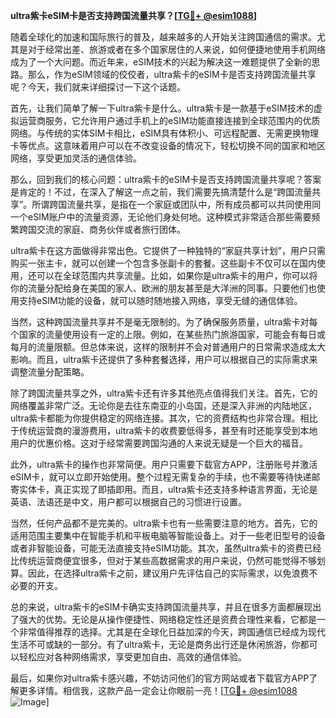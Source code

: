 **ultra紫卡eSIM卡是否支持跨国流量共享？[[TG💪+ @esim1088](https://t.me/s/esim1088)]**

随着全球化的加速和国际旅行的普及，越来越多的人开始关注跨国通信的需求。尤其是对于经常出差、旅游或者在多个国家居住的人来说，如何便捷地使用手机网络成为了一个大问题。而近年来，eSIM技术的兴起为解决这一难题提供了全新的思路。那么，作为eSIM领域的佼佼者，ultra紫卡的eSIM卡是否支持跨国流量共享呢？今天，我们就来详细探讨一下这个话题。

首先，让我们简单了解一下ultra紫卡是什么。ultra紫卡是一款基于eSIM技术的虚拟运营商服务，它允许用户通过手机上的eSIM功能直接连接到全球范围内的优质网络。与传统的实体SIM卡相比，eSIM具有体积小、可远程配置、无需更换物理卡等优点。这意味着用户可以在不改变设备的情况下，轻松切换不同的国家和地区网络，享受更加灵活的通信体验。

那么，回到我们的核心问题：ultra紫卡的eSIM卡是否支持跨国流量共享呢？答案是肯定的！不过，在深入了解这一点之前，我们需要先搞清楚什么是“跨国流量共享”。所谓跨国流量共享，是指在一个家庭或团队中，所有成员都可以共同使用同一个eSIM账户中的流量资源，无论他们身处何地。这种模式非常适合那些需要频繁跨国交流的家庭、商务伙伴或者旅行团体。

ultra紫卡在这方面做得非常出色。它提供了一种独特的“家庭共享计划”，用户只需购买一张主卡，就可以创建一个包含多张副卡的套餐。这些副卡不仅可以在国内使用，还可以在全球范围内共享流量。比如，如果你是ultra紫卡的用户，你可以将你的流量分配给身在美国的家人、欧洲的朋友甚至是大洋洲的同事。只要他们也使用支持eSIM功能的设备，就可以随时随地接入网络，享受无缝的通信体验。

当然，这种跨国流量共享并不是毫无限制的。为了确保服务质量，ultra紫卡对每个国家的流量使用设有一定的上限。例如，在某些热门旅游国家，可能会有每日或每月的流量限额。但总体来说，这样的限制并不会对普通用户的日常需求造成太大影响。而且，ultra紫卡还提供了多种套餐选择，用户可以根据自己的实际需求来调整流量分配策略。

除了跨国流量共享之外，ultra紫卡还有许多其他亮点值得我们关注。首先，它的网络覆盖非常广泛。无论你是去往东南亚的小岛国，还是深入非洲的内陆地区，ultra紫卡都能为你提供稳定的网络连接。其次，它的资费结构也非常合理。相比于传统运营商的漫游费用，ultra紫卡的收费要低得多，甚至有时还能享受到本地用户的优惠价格。这对于经常需要跨国沟通的人来说无疑是一个巨大的福音。

此外，ultra紫卡的操作也非常简便。用户只需要下载官方APP，注册账号并激活eSIM卡，就可以立即开始使用。整个过程无需复杂的手续，也不需要等待快递邮寄实体卡，真正实现了即插即用。而且，ultra紫卡还支持多种语言界面，无论是英语、法语还是中文，用户都可以根据自己的习惯进行设置。

当然，任何产品都不是完美的。ultra紫卡也有一些需要注意的地方。首先，它的适用范围主要集中在智能手机和平板电脑等智能设备上。对于一些老旧型号的设备或者非智能设备，可能无法直接支持eSIM功能。其次，虽然ultra紫卡的资费已经比传统运营商便宜很多，但对于某些高数据需求的用户来说，仍然可能觉得不够划算。因此，在选择ultra紫卡之前，建议用户先评估自己的实际需求，以免浪费不必要的开支。

总的来说，ultra紫卡的eSIM卡确实支持跨国流量共享，并且在很多方面都展现出了强大的优势。无论是从操作便捷性、网络稳定性还是资费合理性来看，它都是一个非常值得推荐的选择。尤其是在全球化日益加深的今天，跨国通信已经成为现代生活不可或缺的一部分。有了ultra紫卡，无论是商务出行还是休闲旅游，你都可以轻松应对各种网络需求，享受更加自由、高效的通信体验。

最后，如果你对ultra紫卡感兴趣，不妨访问他们的官方网站或者下载官方APP了解更多详情。相信我，这款产品一定会让你眼前一亮！[[TG💪+ @esim1088](https://t.me/s/esim1088) ![Image](https://i.postimg.cc/4NQfJmqS/Snipaste-2025-05-13-00-14-12.png)]